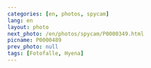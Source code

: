 ```yaml
---
categories: [en, photos, spycam]
lang: en
layout: photo
next_photo: /en/photos/spycam/P0000349.html
picname: P0000489
prev_photo: null
tags: [Fotofalle, Hyena]
---
```

